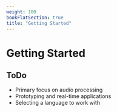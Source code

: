 ```yaml
---
weight: 100
bookFlatSection: true
title: "Getting Started"
---
```


# Getting Started

## ToDo

- Primary focus on audio processing
- Prototyping and real-time applications
- Selecting a language to work with
